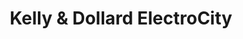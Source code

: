 ---
title: "Kelly & Dollard ElectroCity"
url: /waterford/kelly-and-dollard-electrocity/
shop: electronics
---